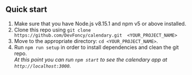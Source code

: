 ## Quick start

1.  Make sure that you have Node.js v8.15.1 and npm v5 or above installed.
2.  Clone this repo using `git clone https://github.com/DevFoncy/calendary.git  <YOUR_PROJECT_NAME>`
3.  Move to the appropriate directory: `cd <YOUR_PROJECT_NAME>`.<br />
4.  Run `npm run setup` in order to install dependencies and clean the git repo.<br />
    _At this point you can run `npm start` to see the calendary  app at `http://localhost:3000`._

